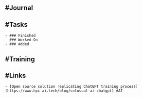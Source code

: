 ## #Journal
## #Tasks
	- ### Finished
	- ### Worked On
	- ### Added
## #Training
## #Links
	- [Open source solution replicating ChatGPT training process](https://www.hpc-ai.tech/blog/colossal-ai-chatgpt) #AI